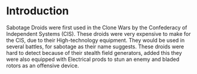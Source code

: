 # Introduction
Sabotage Droids were first used in the Clone Wars by the Confederacy of Independent Systems (CIS).
 These droids were very expensive to make for the CIS, due to their High-technology equipment.
They would be used in several battles, for sabotage as their name suggests.
These droids were hard to detect because of their stealth field generators, added this they were also equipped with
Electrical prods to stun an enemy and bladed rotors as an offensive device.